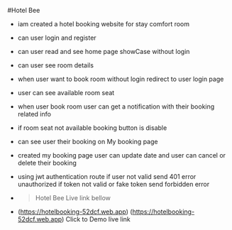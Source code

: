 #Hotel Bee

- iam created a hotel booking website for stay comfort room

- can user login and register

- can user read and see home page showCase without login

- can user see room details

- when user want to book room without login redirect to user login page

- user can see available room seat

- when user book room user can get a notification with their booking related info

- if room seat not available booking button is disable

- can see user their booking on My booking page

- created my booking page user can update date and user can cancel or delete their booking

- using jwt authentication route if user not valid send 401 error unauthorized if token not valid or fake token send forbidden error

- > Hotel Bee Live link bellow
- (https://hotelbooking-52dcf.web.app) (https://hotelbooking-52dcf.web.app) Click to Demo live link
